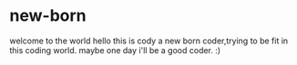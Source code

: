 # new-born
welcome to the world
hello this is cody a new born coder,trying to be fit in this coding world.
maybe one day i'll be a good coder. :)
